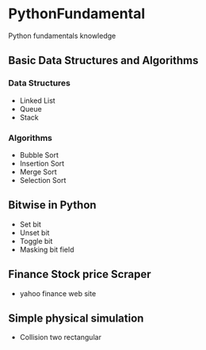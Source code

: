 # PythonFundamental
Python fundamentals knowledge

## Basic Data Structures and Algorithms
### Data Structures
- Linked List
- Queue
- Stack

### Algorithms
- Bubble Sort
- Insertion Sort
- Merge Sort
- Selection Sort

## Bitwise in Python
- Set bit
- Unset bit
- Toggle bit
- Masking bit field

## Finance Stock price Scraper
- yahoo finance web site

## Simple physical simulation
- Collision two rectangular
